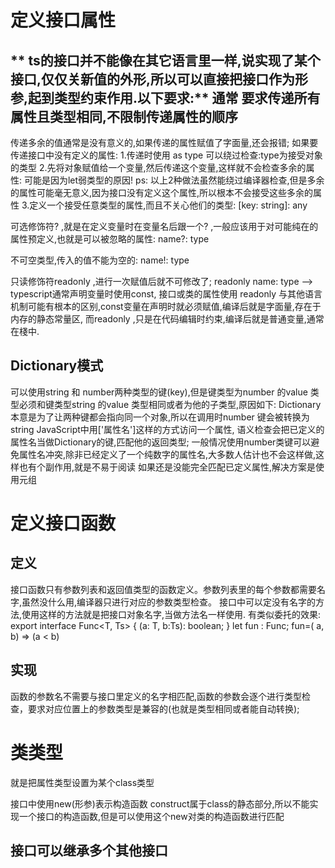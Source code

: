 # 定义接口属性
** ts的接口并不能像在其它语言里一样,说实现了某个接口,仅仅关新值的外形,所以可以直接把接口作为形参,起到类型约束作用.以下要求:**
通常 要求传递所有属性且类型相同,不限制传递属性的顺序
---
传递多余的值通常是没有意义的,如果传递的属性赋值了字面量,还会报错;
如果要传递接口中没有定义的属性:
1.传递时使用 as type 可以绕过检查:type为接受对象的类型
2.先将对象赋值给一个变量,然后传递这个变量,这样就不会检查多余的属性: 可能是因为let弱类型的原因!
ps: 以上2种做法虽然能绕过编译器检查,但是多余的属性可能毫无意义,因为接口没有定义这个属性,所以根本不会接受这些多余的属性
3.定义一个接受任意类型的属性,而且不关心他们的类型: [key: string]: any


可选修饰符? ,就是在定义变量时在变量名后跟一个? ,一般应该用于对可能纯在的属性预定义,也就是可以被忽略的属性:
name?: type

不可空类型,传入的值不能为空的:
name!: type


只读修饰符readonly ,进行一次赋值后就不可修改了;
readonly name: type
-->
typescript通常声明变量时使用const, 接口或类的属性使用 readonly
与其他语言机制可能有根本的区别,const变量在声明时就必须赋值,编译后就是字面量,存在于内存的静态常量区,
而readonly ,只是在代码编辑时约束,编译后就是普通变量,通常在棧中.

## Dictionary模式
可以使用string 和 number两种类型的键(key),但是键类型为number 的value 类型必须和键类型string 的value 类型相同或者为他的子类型,原因如下:
Dictionary本意是为了让两种键都会指向同一个对象,所以在调用时number 键会被转换为string
JavaScript中用['属性名']这样的方式访问一个属性, 语义检查会把已定义的属性名当做Dictionary的键,匹配他的返回类型;
一般情况使用number类键可以避免属性名冲突,除非已经定义了一个纯数字的属性名,大多数人估计也不会这样做,这样也有个副作用,就是不易于阅读
如果还是没能完全匹配已定义属性,解决方案是使用元组



# 定义接口函数
## 定义
接口函数只有参数列表和返回值类型的函数定义。参数列表里的每个参数都需要名字,虽然没什么用,编译器只进行对应的参数类型检查。
接口中可以定没有名字的方法,使用这样的方法就是把接口对象名字,当做方法名一样使用.
有类似委托的效果:
export interface Func<T, Ts> {
    (a: T, b:Ts): boolean;
}
let fun : Func<T>;
fun=( a, b) => (a < b)

## 实现
函数的参数名不需要与接口里定义的名字相匹配,函数的参数会逐个进行类型检查，要求对应位置上的参数类型是兼容的(也就是类型相同或者能自动转换);


# 类类型
就是把属性类型设置为某个class类型

接口中使用new(形参)表示构造函数
construct属于class的静态部分,所以不能实现一个接口的构造函数,但是可以使用这个new对类的构造函数进行匹配

## 接口可以继承多个其他接口
